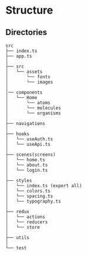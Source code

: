 # Structure

## Directories

    src
    ├── index.ts
    ├── app.ts
    │
    ├── src
    │   └── assets
    │       └── fonts
    │       └── images
    │
    │── components
    │   └── Home
    │       └── atoms
    │       └── molecules
    │       └── organisms
    │
    ├── navigations
    │
    ├── hooks
    │   └── useAuth.ts
    │   └── useApi.ts
    │
    ├── scenes(screens)
    │   └── home.ts
    │   └── about.ts
    │   └── login.ts
    │
    ├── styles
    │   └── index.ts (export all)
    │   └── colors.ts
    │   └── spacing.ts
    │   └── typography.ts
    │
    ├── redux
    │   └── actions
    │   └── reducers
    │   └── store
    │
    ├── utils
    │
    └── test